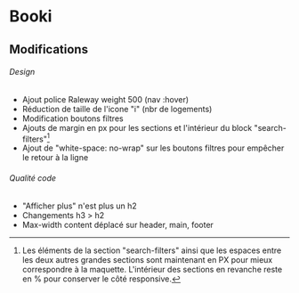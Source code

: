 # Booki

## Modifications
###### Design
- Ajout police Raleway weight 500 (nav :hover)
- Réduction de taille de l'icone "i" (nbr de logements)
- Modification boutons filtres
- Ajouts de margin en px pour les sections et l'intérieur du block "search-filters"[^1]
- Ajout de "white-space: no-wrap" sur les boutons filtres pour empêcher le retour à la ligne

###### Qualité code 
- "Afficher plus" n'est plus un h2
- Changements h3 > h2
- Max-width content déplacé sur header, main, footer


[^1]: Les éléments de la section "search-filters" ainsi que les espaces entre les deux autres grandes sections sont maintenant en PX pour mieux correspondre à la maquette. L'intérieur des sections en revanche reste en % pour conserver le côté responsive.